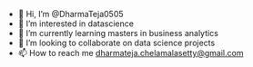 - 👋 Hi, I’m @DharmaTeja0505
- 👀 I’m interested in datascience
- 🌱 I’m currently learning masters in business analytics
- 💞️ I’m looking to collaborate on data science projects
- 📫 How to reach me dharmateja.chelamalasetty@gmail.com

<!---
DharmaTeja0505/DharmaTeja0505 is a ✨ special ✨ repository because its `README.md` (this file) appears on your GitHub profile.
You can click the Preview link to take a look at your changes.
--->
